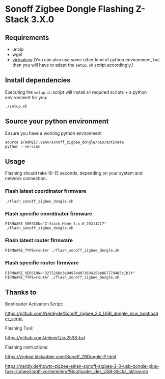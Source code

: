 # Sonoff Zigbee Dongle Flashing Z-Stack 3.X.0

## Requirements
- unzip
- wget
- [virtualenv](https://virtualenv.pypa.io/en/stable/) (You can also use some other kind of python environment, but then you will have to adapt the `setup.sh` script accordingly.)

## Install dependencies
Executing the `setup.sh` script will install all required scripts + a python environment for you:
```
./setup.sh
```

## Source your python environment
Ensure you have a working python environment
```
source ${HOME}/.venv/sonoff_zigbee_dongle/bin/activate
python --version
```

## Usage
Flashing should take 10-15 seconds, depending on your system and network connection.

### Flash latest coordinator firmware
`./flash_sonoff_zigbee_dongle.sh`

### Flash specific coordinator firmware
`FIRMWARE_VERSION="Z-Stack_Home_3.x.0_20211217" ./flash_sonoff_zigbee_dongle.sh`

### Flash latest router firmware
`FIRMWARE_TYPE=router ./flash_sonoff_zigbee_dongle.sh`

### Flash specific router firmware
`FIRMWARE_VERSION="3275288c3a9497b4073604156e887778485c1b34" FIRMWARE_TYPE=router ./flash_sonoff_zigbee_dongle.sh`

## Thanks to

Bootloader Activation Script:

https://github.com/Nerdiyde/Sonoff_zigbee_3.0_USB_dongle_plus_bootloader_script

Flashing Tool:

https://github.com/JelmerT/cc2538-bsl

Flashing instructions:

https://zigbee.blakadder.com/Sonoff_ZBDongle-P.html

https://nerdiy.de/howto-zigbee-einen-sonoff-zigbee-3-0-usb-dongle-plus-fuer-zigbee2mqtt-vorbereiten/#Bootloader_des_USB-Sticks_aktivieren
